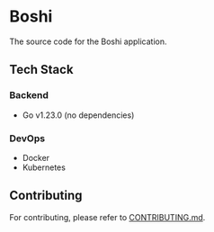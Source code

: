 # Boshi

The source code for the Boshi application.

## Tech Stack

### Backend

- Go v1.23.0 (no dependencies)

### DevOps

- Docker
- Kubernetes

## Contributing

For contributing, please refer to [CONTRIBUTING.md](CONTRIBUTING.md).

